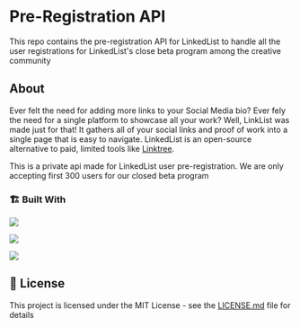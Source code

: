 # Pre-Registration API
This repo contains the pre-registration API for LinkedList to handle all the user registrations for LinkedList's close beta program among the creative community

## About
Ever felt the need for adding more links to your Social Media bio? Ever fely the need for a single platform to showcase all your work? Well, LinkList was made just for that! It gathers all of your social links and proof of work into a single page that is easy to navigate. LinkedList is an open-source alternative to paid, limited tools like [Linktree](https://linktr.ee/).

This is a private api made for LinkedList user pre-registration. We are only accepting first 300 users for our closed beta program

### 🏗️ Built With

<div>

[<img src="https://img.shields.io/badge/-Nodejs-3C873A?style=for-the-badge&labelColor=black&logo=node.js&logoColor=3C873A">](https://nodejs.org/en/)

[<img src="https://img.shields.io/badge/Express.js-000000?style=for-the-badge&logo=express&logoColor=white">](https://expressjs.com/)

[<img src="https://img.shields.io/badge/Notion-000000?style=for-the-badge&labelColor=black&logo=notion&logoColor=white">](https://www.notion.so/)

</div>

## 🔐 License

This project is licensed under the MIT License - see the [LICENSE.md](LICENSE.md) file for details